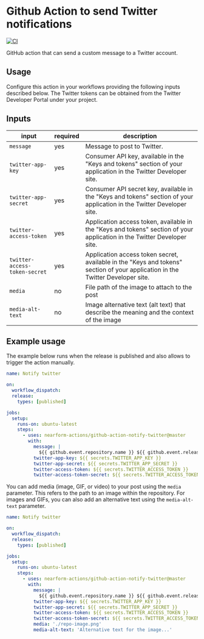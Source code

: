 # Github Action to send Twitter notifications

[![CI](https://github.com/nearform-actions/github-action-notify-twitter/actions/workflows/ci.yml/badge.svg?branch=master)](https://github.com/nearform-actions/github-action-notify-twitter/actions/workflows/ci.yml)

GitHub action that can send a custom message to a Twitter account.

## Usage

Configure this action in your workflows providing the following inputs described below. The Twitter tokens can be obtained from the Twitter Developer Portal under your project.

## Inputs

| input                         | required | description |
|-------------------------------|----------|-------------|
| `message`                     | yes      | Message to post to Twitter. |
| `twitter-app-key`             | yes      | Consumer API key, available in the "Keys and tokens" section of your application in the Twitter Developer site. |
| `twitter-app-secret`          | yes      | Consumer API secret key, available in the "Keys and tokens" section of your application in the Twitter Developer site. |
| `twitter-access-token`        | yes      | Application access token, available in the "Keys and tokens" section of your application in the Twitter Developer site. |
| `twitter-access-token-secret` | yes      | Application access token secret, available in the "Keys and tokens" section of your application in the Twitter Developer site. |
| `media` | no      | File path of the image to attach to the post |
| `media-alt-text` | no      | Image alternative text (alt text) that describe the meaning and the context of the image  |


## Example usage

The example below runs when the release is published and also allows to trigger the action manually.

```yml
name: Notify twitter

on:
  workflow_dispatch:
  release:
    types: [published]

jobs:
  setup:
    runs-on: ubuntu-latest
    steps:
      - uses: nearform-actions/github-action-notify-twitter@master
        with:
          message: |
            ${{ github.event.repository.name }} ${{ github.event.release.tag_name }} has been released. Check out the release notes: ${{ github.event.release.html_url }}
          twitter-app-key: ${{ secrets.TWITTER_APP_KEY }}
          twitter-app-secret: ${{ secrets.TWITTER_APP_SECRET }}
          twitter-access-token: ${{ secrets.TWITTER_ACCESS_TOKEN }}
          twitter-access-token-secret: ${{ secrets.TWITTER_ACCESS_TOKEN_SECRET }}

```

You can add media (image, GIF, or video) to your post using the `media` parameter. This refers to the path to an image within the repository.
For images and GIFs, you can also add an alternative text using the `media-alt-text` parameter.

```yml
name: Notify twitter

on:
  workflow_dispatch:
  release:
    types: [published]

jobs:
  setup:
    runs-on: ubuntu-latest
    steps:
      - uses: nearform-actions/github-action-notify-twitter@master
        with:
          message: |
            ${{ github.event.repository.name }} ${{ github.event.release.tag_name }} has been released. Check out the release notes: ${{ github.event.release.html_url }}
          twitter-app-key: ${{ secrets.TWITTER_APP_KEY }}
          twitter-app-secret: ${{ secrets.TWITTER_APP_SECRET }}
          twitter-access-token: ${{ secrets.TWITTER_ACCESS_TOKEN }}
          twitter-access-token-secret: ${{ secrets.TWITTER_ACCESS_TOKEN_SECRET }}
          media: './repo-image.png'
          media-alt-text: 'Alternative text for the image...'
```


